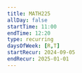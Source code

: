 ```yaml
---
title: MATH225
allDay: false
startTime: 11:00
endTime: 12:20
type: recurring
daysOfWeek: [R,T]
startRecur: 2024-09-05
endRecur: 2025-01-01
---
```

